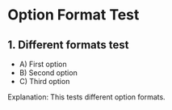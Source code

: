 # Option Format Test

## 1. Different formats test

- A) First option
- B) Second option
- C) Third option

Explanation: This tests different option formats.
